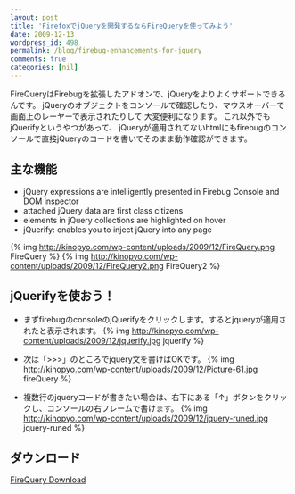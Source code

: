 ```yaml
---
layout: post
title: 'FirefoxでjQueryを開発するならFireQueryを使ってみよう'
date: 2009-12-13
wordpress_id: 498
permalink: /blog/firebug-enhancements-for-jquery
comments: true
categories: [nil]
---
```

FireQueryはFirebugを拡張したアドオンで、jQueryをよりよくサポートできるんです。
jQueryのオブジェクトをコンソールで確認したり、マウスオーバーで画面上のレーヤーで表示されたりして
大変便利になります。
これ以外でもjQuerifyというやつがあって、
jQueryが適用されてないhtmlにもfirebugのコンソールで直接jQueryのコードを書いてそのまま動作確認ができます。

## 主な機能
+  jQuery expressions are intelligently presented in Firebug Console and DOM inspector
+  attached jQuery data are first class citizens
+  elements in jQuery collections are highlighted on hover
+  jQuerify: enables you to inject jQuery into any page

{% img http://kinopyo.com/wp-content/uploads/2009/12/FireQuery.png FireQuery %}
{% img http://kinopyo.com/wp-content/uploads/2009/12/FireQuery2.png FireQuery2 %}

## jQuerifyを使おう！

+  まずfirebugのconsoleのjQuerifyをクリックします。するとjqueryが適用されたと表示されます。
{% img http://kinopyo.com/wp-content/uploads/2009/12/jquerify.jpg jquerify %}

+  次は「>>>」のところでjquery文を書けばOKです。
{% img http://kinopyo.com/wp-content/uploads/2009/12/Picture-61.jpg fireQuery %}

+  複数行のjqueryコードが書きたい場合は、右下にある「↑」ボタンをクリックし、コンソールの右フレームで書けます。
{% img http://kinopyo.com/wp-content/uploads/2009/12/jquery-runed.jpg jquery-runed %}

## ダウンロード
[FireQuery Download](https://addons.mozilla.org/ja/firefox/addon/12632)



